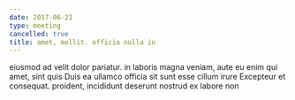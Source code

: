 ```yaml
---
date: 2017-06-21
type: meeting
cancelled: true
title: amet, mollit. officia nulla in
---
```

eiusmod ad velit dolor pariatur. in laboris magna veniam, aute eu enim qui amet, sint quis Duis ea ullamco officia sit sunt esse cillum irure Excepteur et consequat. proident, incididunt deserunt nostrud ex labore non